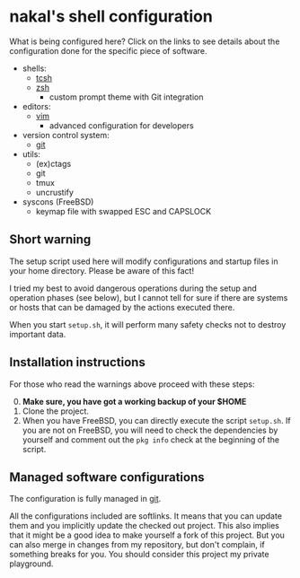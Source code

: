 # nakal's shell configuration

What is being configured here? Click on the links to see details
about the configuration done for the specific piece of software.

* shells:
	* [tcsh](shell/tcsh/.cshrc)
	* [zsh](shell/zsh)
		* custom prompt theme with Git integration
* editors:
	* [vim](vim)
		* advanced configuration for developers
* version control system:
	* [git](git/README.md)
* utils:
	* (ex)ctags
	* git
	* tmux
	* uncrustify
* syscons (FreeBSD)
	* keymap file with swapped ESC and CAPSLOCK

## Short warning

The setup script used here will modify configurations and startup files
in your home directory. Please be aware of this fact!

I tried my best to avoid dangerous operations during the setup and operation
phases (see below), but I cannot tell for sure if there are systems or hosts
that can be damaged by the actions executed there.

When you start `setup.sh`, it will perform many safety checks not to destroy
important data.

## Installation instructions

For those who read the warnings above proceed with these steps:

0. **Make sure, you have got a working backup of your $HOME**
1. Clone the project.
2. When you have FreeBSD, you can directly execute the script
   `setup.sh`. If you are not on FreeBSD, you will need
   to check the dependencies by yourself and comment out the
   `pkg info` check at the beginning of the script.

## Managed software configurations

The configuration is fully managed in [git](http://git-scm.com).

All the configurations included are softlinks. It means that you can update
them and you implicitly update the checked out project. This also implies
that it might be a good idea to make yourself a fork of this project. But
you can also merge in changes from my repository, but don't complain, if
something breaks for you. You should consider this project my private
playground.
